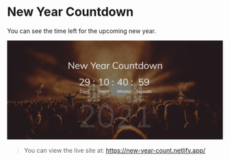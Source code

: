 # New Year Countdown

You can see the time left for the upcoming new year.

![new year countdown](./src/images/new-year-countdown.gif)

> You can view the live site at: https://new-year-count.netlify.app/
